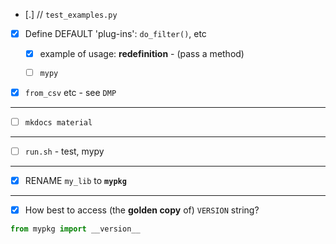 - [.] // `test_examples.py`

- [x] Define DEFAULT 'plug-ins': `do_filter()`, etc
    - [x] example of usage: **redefinition** - (pass a method)

    - [ ] `mypy`

- [x] `from_csv` etc - see `DMP`

----

- [ ] `mkdocs material`
  
----

- [ ] `run.sh` - test, mypy

----

- [x] RENAME `my_lib` to **`mypkg`**

----

- [x] How best to access (the **golden copy** of) `VERSION` string?

```python
from mypkg import __version__
```
